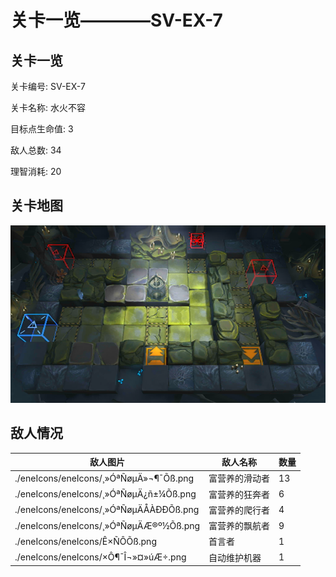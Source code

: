 # 关卡一览————SV-EX-7


## 关卡一览

关卡编号: SV-EX-7

关卡名称: 水火不容

目标点生命值: 3

敌人总数: 34

理智消耗: 20


## 关卡地图
![SV-EX-7](./oprMap/SV-EX-7.png)

## 敌人情况

| 敌人图片 | 敌人名称 | 数量  |
|---------|-----|-----|
| ./eneIcons/eneIcons/¸»ÓªÑøµÄ»¬¶¯Õß.png| 富营养的滑动者  |   13  |
| ./eneIcons/eneIcons/¸»ÓªÑøµÄ¿ñ±¼Õß.png| 富营养的狂奔者  |   6  |
| ./eneIcons/eneIcons/¸»ÓªÑøµÄÅÀÐÐÕß.png| 富营养的爬行者  |   4  |
| ./eneIcons/eneIcons/¸»ÓªÑøµÄÆ®º½Õß.png| 富营养的飘航者  |   9  |
| ./eneIcons/eneIcons/Ê×ÑÔÕß.png| 首言者  |   1  |
| ./eneIcons/eneIcons/×Ô¶¯Î¬»¤»úÆ÷.png| 自动维护机器  |   1  |
